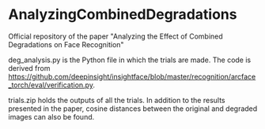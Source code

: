 # AnalyzingCombinedDegradations
Official repository of the paper "Analyzing the Effect of Combined Degradations on Face Recognition"

deg_analysis.py is the Python file in which the trials are made. The code is derived from https://github.com/deepinsight/insightface/blob/master/recognition/arcface_torch/eval/verification.py.

trials.zip holds the outputs of all the trials. In addition to the results presented in the paper, cosine distances between the original and degraded images can also be found.
